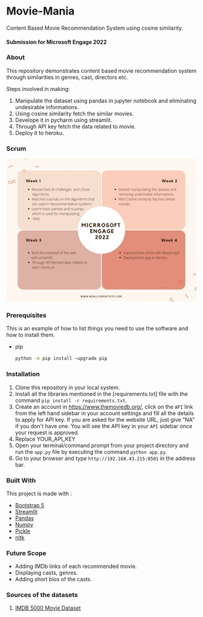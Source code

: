 # Movie-Mania
Content Based Movie Recommendation System using cosine similarity.

#### Submission for Microsoft Engage 2022

### About
This repository demonstrates content based movie recommendation system through similarities in genres, cast, directors etc.

Steps involved in making:
1. Manipulate the dataset using pandas in jupyter notebook and eliminating undesirable informations.
2. Using cosine similarity fetch the similar movies.
3. Develope it in pycharm using streamlit.
4. Through API key fetch the data related to movie.
5. Deploy it to heroku.

### Scrum
![Scrum](Scrum.jpg)

### Prerequisites

This is an example of how to list things you need to use the software and how to install them.

-   pip
    ```sh
    python -m pip install –upgrade pip
    ```
    
### Installation

1. Clone this repository in your local system.
2. Install all the libraries mentioned in the [requirements.txt] file with the command `pip install -r requirements.txt`.
3. Create an account in https://www.themoviedb.org/, click on the `API` link from the left hand sidebar in your account settings and fill all the details to apply for API key. If you are asked for the website URL, just give "NA" if you don't have one. You will see the API key in your `API` sidebar once your request is approved.
4. Replace YOUR_API_KEY
5. Open your terminal/command prompt from your project directory and run the `app.py` file by executing the command `python app.py`.
6. Go to your browser and type `http://192.168.43.215:8501` in the address bar.

### Built With

This project is made with :

-   [Bootstrap 5](https://getbootstrap.com)
-   [Streamlit](https://streamlit.io/)
-   [Pandas](https://pandas.pydata.org/)
-   [Numpy](https://numpy.org/)
-   [Pickle](https://docs.python.org/3/library/pickle.html)
-   [nltk](https://www.nltk.org/)

### Future Scope
- Adding IMDb links of each recommended movie.
- Displaying casts, genres.
- Adding short bios of the casts.

### Sources of the datasets 

1. [IMDB 5000 Movie Dataset](https://www.kaggle.com/carolzhangdc/imdb-5000-movie-dataset)
